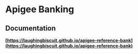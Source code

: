 # Apigee Banking

## Documentation

__[https://laughingbiscuit.github.io/apigee-reference-bank](https://laughingbiscuit.github.io/apigee-reference-bank)__

